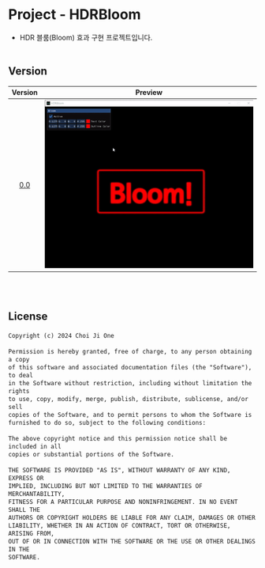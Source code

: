 # Project - HDRBloom
- HDR 블룸(Bloom) 효과 구현 프로젝트입니다.
<br><br>


## Version

| Version | Preview |
| :---: | :---: |
| [0.0](https://github.com/ChoiJiOne/Project_HDRBloom/tree/0.0) | ![0.0](https://github.com/ChoiJiOne/Project_HDRBloom/blob/0.0/Image/animation.gif)  |

<br><br>


## License
```
Copyright (c) 2024 Choi Ji One

Permission is hereby granted, free of charge, to any person obtaining a copy
of this software and associated documentation files (the "Software"), to deal
in the Software without restriction, including without limitation the rights
to use, copy, modify, merge, publish, distribute, sublicense, and/or sell
copies of the Software, and to permit persons to whom the Software is
furnished to do so, subject to the following conditions:

The above copyright notice and this permission notice shall be included in all
copies or substantial portions of the Software.

THE SOFTWARE IS PROVIDED "AS IS", WITHOUT WARRANTY OF ANY KIND, EXPRESS OR
IMPLIED, INCLUDING BUT NOT LIMITED TO THE WARRANTIES OF MERCHANTABILITY,
FITNESS FOR A PARTICULAR PURPOSE AND NONINFRINGEMENT. IN NO EVENT SHALL THE
AUTHORS OR COPYRIGHT HOLDERS BE LIABLE FOR ANY CLAIM, DAMAGES OR OTHER
LIABILITY, WHETHER IN AN ACTION OF CONTRACT, TORT OR OTHERWISE, ARISING FROM,
OUT OF OR IN CONNECTION WITH THE SOFTWARE OR THE USE OR OTHER DEALINGS IN THE
SOFTWARE.
```
